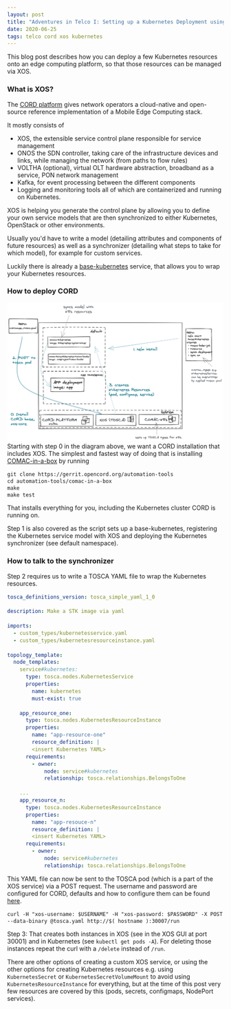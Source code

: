 ```yaml
---
layout: post
title: "Adventures in Telco I: Setting up a Kubernetes Deployment using XOS"
date: 2020-06-25
tags: telco cord xos kubernetes
---
```


This blog post describes how you can deploy a few Kubernetes resources onto an edge computing platform, so that those resources can be managed via XOS.

### What is XOS?
The <a href="https://www.opennetworking.org/cord/">CORD platform</a> gives network operators a cloud-native and open-source reference implementation of a Mobile Edge Computing stack.</br>

It mostly consists of 
- XOS, the extensible service control plane responsible for service management 
- ONOS the SDN controller, taking care of the infrastructure devices and links, while managing the network (from paths to flow rules)
- VOLTHA (optional), virtual OLT hardware abstraction, broadband as a service, PON network management
- Kafka, for event processing between the different components 
- Logging and monitoring tools 
all of which are containerized and running on Kubernetes.

XOS is helping you generate the control plane by allowing you to define your own service models that are then synchronized to either Kubernetes, OpenStack or other environments.

Usually you'd have to write a model (detailing attributes and components of future resources) as well as a synchronizer (detailing what steps to take for which model), for example for custom services.

Luckily there is already a [base-kubernetes](https://guide.opencord.org/kubernetes-service/kubernetes-service.html) service, that allows you to wrap your Kubernetes resources.

### How to deploy CORD

![XOS workflow diagram](/assets/images/xos-diagram.png "Deployment Workflow")
Starting with step 0 in the diagram above, we want a CORD installation that includes XOS. The simplest and fastest way of doing that is installing [COMAC-in-a-box](https://guide.opencord.org/profiles/comac/install/ciab.html) by running
```
git clone https://gerrit.opencord.org/automation-tools
cd automation-tools/comac-in-a-box
make
make test
```
That installs everything for you, including the Kubernetes cluster CORD is running on.

Step 1 is also covered as the script sets up a base-kubernetes, registering the Kubernetes service model with XOS and deploying the Kubernetes synchronizer (see default namespace).

### How to talk to the synchronizer

Step 2 requires us to write a TOSCA YAML file to wrap the Kubernetes resources.
```tosca.yaml
tosca_definitions_version: tosca_simple_yaml_1_0

description: Make a STK image via yaml

imports:
  - custom_types/kubernetesservice.yaml
  - custom_types/kubernetesresourceinstance.yaml

topology_template:
  node_templates:
    service#kubernetes:
      type: tosca.nodes.KubernetesService
      properties:
        name: kubernetes
        must-exist: true

    app_resource_one:
      type: tosca.nodes.KubernetesResourceInstance
      properties:
        name: "app-resource-one"
        resource_definition: |
        <insert Kubernetes YAML>
      requirements:
        - owner:
            node: service#kubernetes
            relationship: tosca.relationships.BelongsToOne

    ...
    app_resource_n:
      type: tosca.nodes.KubernetesResourceInstance
      properties:
        name: "app-resouce-n"
        resource_definition: |
        <insert Kubernetes YAML>
      requirements:
        - owner:
            node: service#kubernetes
            relationship: tosca.relationships.BelongsToOne
```
This YAML file can now be sent to the TOSCA pod (which is a part of the XOS service) via a POST request. The username and password are configured for CORD, defaults and how to configure them can be found [here](https://guide.opencord.org/operating_cord/gui.html).
```
curl -H "xos-username: $USERNAME" -H "xos-password: $PASSWORD" -X POST --data-binary @tosca.yaml http://$( hostname ):30007/run
```
Step 3: That creates both instances in XOS (see in the XOS GUI at port 30001) and in Kubernetes (see `kubectl get pods -A`). For deleting those instances repeat the curl with a `/delete` instead of `/run`.

There are other options of creating a custom XOS service, or using the other options for creating Kubernetes resources e.g. using `KubernetesSecret` or `KubernetesSecretVolumeMount` to avoid using `KubernetesResourceInstance` for everything, but at the time of this post very few resources are covered by this (pods, secrets, configmaps, NodePort services).
